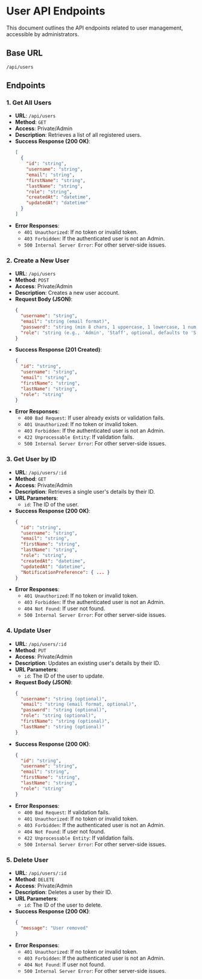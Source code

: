 # User API Endpoints

This document outlines the API endpoints related to user management, accessible by administrators.

## Base URL
`/api/users`

## Endpoints

### 1. Get All Users
- **URL**: `/api/users`
- **Method**: `GET`
- **Access**: Private/Admin
- **Description**: Retrieves a list of all registered users.
- **Success Response (200 OK)**:
  ```json
  [
    {
      "id": "string",
      "username": "string",
      "email": "string",
      "firstName": "string",
      "lastName": "string",
      "role": "string",
      "createdAt": "datetime",
      "updatedAt": "datetime"
    }
  ]
  ```
- **Error Responses**:
  - `401 Unauthorized`: If no token or invalid token.
  - `403 Forbidden`: If the authenticated user is not an Admin.
  - `500 Internal Server Error`: For other server-side issues.

### 2. Create a New User
- **URL**: `/api/users`
- **Method**: `POST`
- **Access**: Private/Admin
- **Description**: Creates a new user account.
- **Request Body (JSON)**:
  ```json
  {
    "username": "string",
    "email": "string (email format)",
    "password": "string (min 8 chars, 1 uppercase, 1 lowercase, 1 number, 1 special char)",
    "role": "string (e.g., 'Admin', 'Staff', optional, defaults to 'Staff')"
  }
  ```
- **Success Response (201 Created)**:
  ```json
  {
    "id": "string",
    "username": "string",
    "email": "string",
    "firstName": "string",
    "lastName": "string",
    "role": "string"
  }
  ```
- **Error Responses**:
  - `400 Bad Request`: If user already exists or validation fails.
  - `401 Unauthorized`: If no token or invalid token.
  - `403 Forbidden`: If the authenticated user is not an Admin.
  - `422 Unprocessable Entity`: If validation fails.
  - `500 Internal Server Error`: For other server-side issues.

### 3. Get User by ID
- **URL**: `/api/users/:id`
- **Method**: `GET`
- **Access**: Private/Admin
- **Description**: Retrieves a single user's details by their ID.
- **URL Parameters**:
  - `id`: The ID of the user.
- **Success Response (200 OK)**:
  ```json
  {
    "id": "string",
    "username": "string",
    "email": "string",
    "firstName": "string",
    "lastName": "string",
    "role": "string",
    "createdAt": "datetime",
    "updatedAt": "datetime",
    "NotificationPreference": { ... }
  }
  ```
- **Error Responses**:
  - `401 Unauthorized`: If no token or invalid token.
  - `403 Forbidden`: If the authenticated user is not an Admin.
  - `404 Not Found`: If user not found.
  - `500 Internal Server Error`: For other server-side issues.

### 4. Update User
- **URL**: `/api/users/:id`
- **Method**: `PUT`
- **Access**: Private/Admin
- **Description**: Updates an existing user's details by their ID.
- **URL Parameters**:
  - `id`: The ID of the user to update.
- **Request Body (JSON)**:
  ```json
  {
    "username": "string (optional)",
    "email": "string (email format, optional)",
    "password": "string (optional)",
    "role": "string (optional)",
    "firstName": "string (optional)",
    "lastName": "string (optional)"
  }
  ```
- **Success Response (200 OK)**:
  ```json
  {
    "id": "string",
    "username": "string",
    "email": "string",
    "firstName": "string",
    "lastName": "string",
    "role": "string"
  }
  ```
- **Error Responses**:
  - `400 Bad Request`: If validation fails.
  - `401 Unauthorized`: If no token or invalid token.
  - `403 Forbidden`: If the authenticated user is not an Admin.
  - `404 Not Found`: If user not found.
  - `422 Unprocessable Entity`: If validation fails.
  - `500 Internal Server Error`: For other server-side issues.

### 5. Delete User
- **URL**: `/api/users/:id`
- **Method**: `DELETE`
- **Access**: Private/Admin
- **Description**: Deletes a user by their ID.
- **URL Parameters**:
  - `id`: The ID of the user to delete.
- **Success Response (200 OK)**:
  ```json
  {
    "message": "User removed"
  }
  ```
- **Error Responses**:
  - `401 Unauthorized`: If no token or invalid token.
  - `403 Forbidden`: If the authenticated user is not an Admin.
  - `404 Not Found`: If user not found.
  - `500 Internal Server Error`: For other server-side issues.